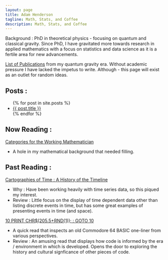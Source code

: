 ```yaml
---
layout: page
title: Adam Henderson
tagline: Math, Stats, and Coffee
description: Math, Stats, and Coffee
---
```


Background : PhD in theoretical physics - focusing on quantum and classical gravity. Since PhD, I have gravitated more towards research in applied mathematics with a focus on statistics and data science as it is a fertile area for new advancements. 

[List of Publications](http://inspirehep.net/author/profile/A.Henderson.1) from my quantum gravity era. Without academic pressure I have lacked the impetus to write. Although - this page will exist as an outlet for random ideas.

Posts : 
--------------

<ul>
  {% for post in site.posts %}
  <li class="post-title"><a href="{{ post.url }}">{{ post.title }}</a></li>
  {% endfor %}
</ul>

Now Reading : 
-------------

[Categories for the Working Mathematician](https://en.wikipedia.org/wiki/Categories_for_the_Working_Mathematician)
  * A hole in my mathematical background that needed filling.

Past Reading :
---------------

[Cartographies of Time : A History of the Timeline](https://www.amazon.com/Cartographies-Time-Timeline-Daniel-Rosenberg/dp/1616890584)
  * Why : Have been working heavily with time series data, so this piqued my interest.
  * Review : Little focus on the display of time dependent data other than listing discrete events in time, but has some great examples of presenting events in time (and space).

[10 PRINT CHR$(205.5+RND(1)); : GOTO 10](http://10print.org)
  * A quick read that inspects an old Commodore 64 BASIC one-liner from various perspectives.
  * Review : An amusing read that displays how code is informed by the era / environment in which is developed. Opens the door to exploring the history and cultural signficance of other pieces of code.